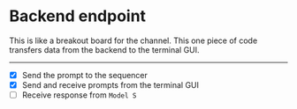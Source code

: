 # Backend endpoint

This is like a breakout board for the channel. This one piece of code transfers data from the backend to the terminal GUI. 

---

- [x] Send the prompt to the sequencer
- [x] Send and receive prompts from the terminal GUI
- [ ] Receive response from `Model S`